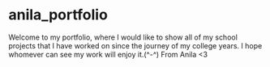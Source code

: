 # anila_portfolio
Welcome to my portfolio, where I would like to show all of my school projects that I have worked on since the journey of my college years. 
I hope whomever can see my work will enjoy it.(^-^) 
From Anila &lt;3

